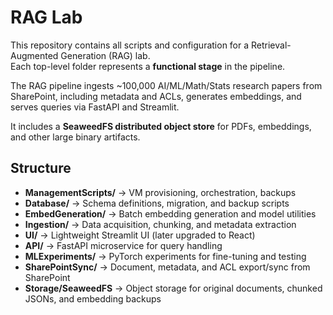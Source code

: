 # RAG Lab  

This repository contains all scripts and configuration for a Retrieval-Augmented Generation (RAG) lab.  
Each top-level folder represents a **functional stage** in the pipeline.  

The RAG pipeline ingests ~100,000 AI/ML/Math/Stats research papers from SharePoint, including metadata and ACLs, generates embeddings, and serves queries via FastAPI and Streamlit.  

It includes a **SeaweedFS distributed object store** for PDFs, embeddings, and other large binary artifacts.  

## Structure  

- **ManagementScripts/** → VM provisioning, orchestration, backups  
- **Database/** → Schema definitions, migration, and backup scripts  
- **EmbedGeneration/** → Batch embedding generation and model utilities  
- **Ingestion/** → Data acquisition, chunking, and metadata extraction  
- **UI/** → Lightweight Streamlit UI (later upgraded to React)  
- **API/** → FastAPI microservice for query handling  
- **MLExperiments/** → PyTorch experiments for fine-tuning and testing  
- **SharePointSync/** → Document, metadata, and ACL export/sync from SharePoint  
- **Storage/SeaweedFS** → Object storage for original documents, chunked JSONs, and embedding backups
